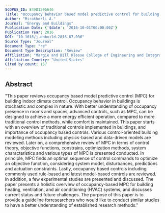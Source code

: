 ```yaml
---
SCOPUS_ID: 84981295646
Title: "Occupancy behavior based model predictive control for building indoor climate—A critical review"
Author: "Mirakhorli A."
Journal: "Energy and Buildings"
Publication Date: {'$date': '2016-10-01T00:00:00Z'}
Publication Year: 2016
DOI: "10.1016/j.enbuild.2016.07.036"
Source Type: "Journal"
Document Type: "re"
Document Type Description: "Review"
Affiliation: "Margie and Bill Klesse College of Engineering and Integrated Design"
Affiliation Country: "United States"
Cited by count: 157
---
```


## Abstract
"This paper reviews occupancy based model predictive control (MPC) for building indoor climate control. Occupancy behavior in buildings is stochastic and complex in nature. With better understanding of occupancy presence in rooms and spaces, advanced controls, such as MPC, can be designed to achieve a more energy efficient operation, compared to more traditional control methods, while comfort is maintained. This paper starts with an overview of traditional controls implemented in buildings, and importance of occupancy based controls. Various control-oriented building modeling methods including physics-based and data-driven models are reviewed. Later on, a comprehensive review of MPC in terms of control theory, objective functions, constrains, optimization methods, system characteristics and various types of MPC is presented conducted. In principle, MPC finds an optimal sequence of control commands to optimize an objective function, considering system model, disturbances, predictions and actuation constraints. Lastly, occupancy based controls including commonly used rule-based and latest model-based controls are reviewed. In addition, a few experimental studies are presented and discussed. The paper presents a holistic overview of occupancy-based MPC for building heating, ventilation, and air conditioning (HVAC) systems, and discusses current status and future challenges. The purpose of this paper is to provide a guideline forresearchers who would like to conduct similar studies to have a better understanding of established research methods."
